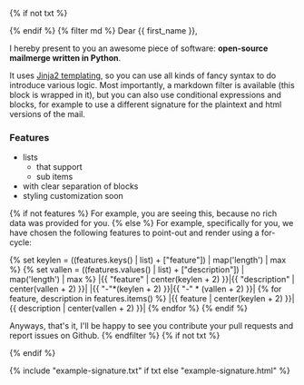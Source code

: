 {% if not txt %}
<div id="main-body">
{% endif %}
{% filter md %}
Dear {{ first_name }},

I hereby present to you an awesome piece of software: **open-source mailmerge written in Python**.

It uses [Jinja2 templating][1], so you can use all kinds of fancy syntax to do introduce various logic. Most
importantly, a markdown filter is available (this block is wrapped in it), but you can also use conditional expressions
and blocks, for example to use a different signature for the plaintext and html versions of the mail.

[1]: https://jinja.palletsprojects.com/templates/

### Features

- lists
    - that support
    - sub items
- with clear separation of blocks
- styling customization soon

{% if not features %}
For example, you are seeing this, because no rich data was provided for you.
{% else %}
For example, specifically for you, we have chosen the following features to point-out and render using a for-cycle:

{% set keylen = ((features.keys() | list) + ["feature"]) | map('length') | max %}
{% set vallen = ((features.values() | list) + ["description"]) | map('length') | max %}
|{{ "feature" | center(keylen + 2) }}|{{ "description" | center(vallen + 2) }}|
|{{ "-"*(keylen + 2) }}|{{ "-" * (vallen + 2) }}|
{% for feature, description in features.items() %}
|{{ feature | center(keylen + 2) }}|{{ description | center(vallen + 2) }}|
{% endfor %}
{% endif %}

Anyways, that's it, I'll be happy to see you contribute your pull requests and report issues on Github.
{% endfilter %}
{% if not txt %}
</div>
{% endif %}


{% include "example-signature.txt" if txt else "example-signature.html" %}
